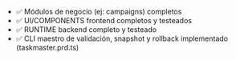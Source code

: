 - ✅ Módulos de negocio (ej: campaigns) completos 
- ✅ UI/COMPONENTS frontend completos y testeados 
- ✅ RUNTIME backend completo y testeado 
- ✅ CLI maestro de validación, snapshot y rollback implementado (taskmaster.prd.ts) 